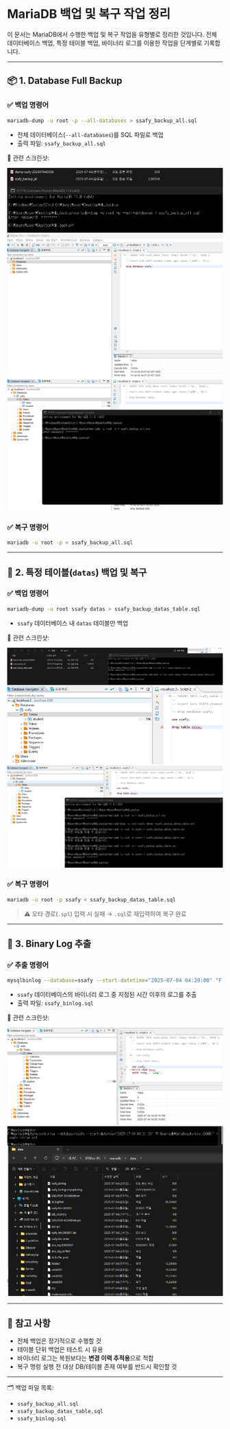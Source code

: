 # MariaDB 백업 및 복구 작업 정리

이 문서는 MariaDB에서 수행한 백업 및 복구 작업을 유형별로 정리한 것입니다. 전체 데이터베이스 백업, 특정 테이블 백업, 바이너리 로그를 이용한 작업을 단계별로 기록합니다.

---

## 📦 1. Database Full Backup

### ✅ 백업 명령어
```bash
mariadb-dump -u root -p --all-databases > ssafy_backup_all.sql
```

- 전체 데이터베이스(`--all-databases`)를 SQL 파일로 백업
- 출력 파일: `ssafy_backup_all.sql`

📎 관련 스크린샷:

![database_full_backup](3-1_database_full_backup.png)
![after_drop](3-2after_drop.png)
![database_full_restore](3-3_database_full_restore.png)

### ✅ 복구 명령어
```bash
mariadb -u root -p < ssafy_backup_all.sql
```

---

## 📂 2. 특정 테이블(`datas`) 백업 및 복구

### ✅ 백업 명령어
```bash
mariadb-dump -u root ssafy datas > ssafy_backup_datas_table.sql
```

- `ssafy` 데이터베이스 내 `datas` 테이블만 백업

📎 관련 스크린샷:

![table_backup](4-1_table_backup.png)
![table_drop](4-2_table_drop.png)
![table_restore](4-3_table_restore_오타포함.png)

### ✅ 복구 명령어
```bash
mariadb -u root -p ssafy < ssafy_backup_datas_table.sql
```

> ⚠️ 오타 경로(`.spl`) 입력 시 실패 → `.sql`로 재입력하여 복구 완료

---

## 🧾 3. Binary Log 추출

### ✅ 추출 명령어
```bash
mysqlbinlog --database=ssafy --start-datetime="2025-07-04 04:20:00" "F:\mariadb\data\ssafy-bin.000001" > ssafy_binlog.sql
```

- `ssafy` 데이터베이스의 바이너리 로그 중 지정된 시간 이후의 로그를 추출
- 출력 파일: `ssafy_binlog.sql`

📎 관련 스크린샷:

![delete_query](5-2_DELETE.png)
![binary_log](5-3_binary.png)

---

## 💬 참고 사항

- 전체 백업은 정기적으로 수행할 것
- 테이블 단위 백업은 테스트 시 유용
- 바이너리 로그는 복원보다는 **변경 이력 추적용**으로 적합
- 복구 명령 실행 전 대상 DB/테이블 존재 여부를 반드시 확인할 것

---

🗂 백업 파일 목록:
- `ssafy_backup_all.sql`
- `ssafy_backup_datas_table.sql`
- `ssafy_binlog.sql`
